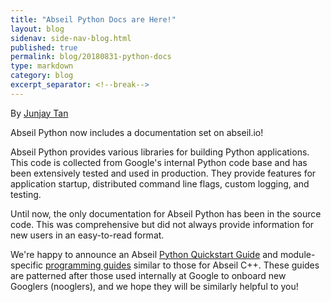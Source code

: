 ```yaml
---
title: "Abseil Python Docs are Here!"
layout: blog
sidenav: side-nav-blog.html
published: true
permalink: blog/20180831-python-docs
type: markdown
category: blog
excerpt_separator: <!--break-->
---
```


By [Junjay Tan](mailto:junjay@junjaytan.com)

Abseil Python now includes a documentation set on abseil.io!

<!--break-->

Abseil Python provides various libraries for building Python applications. This
code is collected from Google's internal Python code base and has been
extensively tested and used in production. They provide features for application
startup, distributed command line flags, custom logging, and testing.

Until now, the only documentation for Abseil Python has been in the source code.
This was comprehensive but did not always provide information for new users in 
an easy-to-read format.

We're happy to announce an Abseil
[Python Quickstart Guide](/docs/python/quickstart) and module-specific
[programming guides](/docs/python/guides/)  similar to those for Abseil C++.
These guides are patterned after those used internally at Google to onboard new
Googlers (nooglers), and we hope they will be similarly helpful to you!
